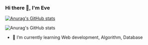 ### Hi there 👋, I'm Eve

[![Anurag's GitHub stats](https://github-readme-stats.vercel.app/api?username=nichakontae)](https://github.com/anuraghazra/github-readme-stats)

![Anurag's GitHub stats](https://github-readme-stats.vercel.app/api?username=nichakontae&show_icons=true&theme=tokyonight)
- 🌱 I’m currently learning Web development, Algorithm, Database
<!--
**nichakontae/nichakontae** is a ✨ _special_ ✨ repository because its `README.md` (this file) appears on your GitHub profile.

Here are some ideas to get you started:



- 🔭 I’m currently working on ...
- 👯 I’m looking to collaborate on ...
- 🤔 I’m looking for help with ...
- 💬 Ask me about ...
- 📫 How to reach me: ...
- 😄 Pronouns: ...
- ⚡ Fun fact: ...
-->
